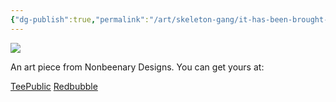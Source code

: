 ```yaml
---
{"dg-publish":true,"permalink":"/art/skeleton-gang/it-has-been-brought-to-my-attention/","title":"It Has Been Brought To My Attention","tags":["Art","Skulls and Skellies"]}
---
```



![](https://baserow-media.ams3.digitaloceanspaces.com/user_files/UD3Uah4H9pmy8E8m7T88GRmqrdHs7Uen_f410ef432c8b265e30c899d1b5099455d0279892d34e242086dd5ab42ded9a99.jpg)

An art piece from Nonbeenary Designs. You can get yours at:

[TeePublic](https://www.teepublic.com/t-shirt/50075029-it-has-been-brought-to-my-attention?store_id=258912)
[Redbubble](https://www.redbubble.com/shop/ap/151542492?ref=studio-promote)

